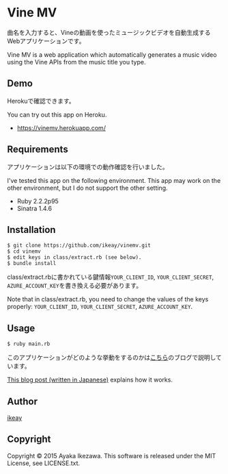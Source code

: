 Vine MV
====

曲名を入力すると、Vineの動画を使ったミュージックビデオを自動生成するWebアプリケーションです。

Vine MV is a web application which automatically generates a music video using the Vine APIs
from the music title you type.

## Demo
Herokuで確認できます。

You can try out this app on Heroku.

+ <https://vinemv.herokuapp.com/>

## Requirements
アプリケーションは以下の環境での動作確認を行いました。

I've tested this app on the following environment.  This app may work
on the other environment, but I do not support the other setting.

+ Ruby 2.2.2p95
+ Sinatra 1.4.6

## Installation
    $ git clone https://github.com/ikeay/vinemv.git
    $ cd vinemv
    $ edit keys in class/extract.rb (see below).
    $ bundle install

class/extract.rbに書かれている鍵情報``YOUR_CLIENT_ID``, ``YOUR_CLIENT_SECRET``, ``AZURE_ACCOUNT_KEY``を書き換える必要があります。

Note that in class/extract.rb, you need to change the values of the
keys properly: ``YOUR_CLIENT_ID``, ``YOUR_CLIENT_SECRET``, ``AZURE_ACCOUNT_KEY``.

## Usage
    $ ruby main.rb
このアプリケーションがどのような挙動をするのかは[こちら](http://blog.ikeay.net/559)のブログで説明しています。

[This blog post (written in Japanese)](http://blog.ikeay.net/559) explains how it works.

## Author
[ikeay](https://github.com/ikeay)

## Copyright
Copyright © 2015 Ayaka Ikezawa. This software is released under the MIT License, see LICENSE.txt.